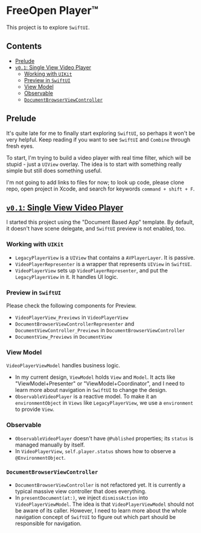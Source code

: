 # FreeOpen Player™

This project is to explore `SwiftUI`.

<!-- START doctoc generated TOC please keep comment here to allow auto update -->
<!-- DON'T EDIT THIS SECTION, INSTEAD RE-RUN doctoc TO UPDATE -->
## Contents

- [Prelude](#prelude)
- [`v0.1`: Single View Video Player](#v01-single-view-video-player)
  - [Working with `UIKit`](#working-with-uikit)
  - [Preview in `SwiftUI`](#preview-in-swiftui)
  - [View Model](#view-model)
  - [Observable](#observable)
  - [`DocumentBrowserViewController`](#documentbrowserviewcontroller)

<!-- END doctoc generated TOC please keep comment here to allow auto update -->

## Prelude

It's quite late for me to finally start exploring `SwiftUI`, so perhaps it won't be very helpful. Keep reading if you want to see `SwiftUI` and `Combine` through fresh eyes.

To start, I'm trying to build a video player with real time filter, which will be stupid - just a `UIView` overlay. The idea is to start with something really simple but still does something useful.

I'm not going to add links to files for now; to look up code, please clone repo, open project in Xcode, and search for keywords `command + shift + F`.

## [`v0.1`: Single View Video Player](https://github.com/superarts/FreeOpen-Player/tree/0.1-single-view)

I started this project using the "Document Based App" template. By default, it doesn't have scene delegate, and `SwiftUI` preview is not enabled, too.

### Working with `UIKit`

- `LegacyPlayerView` is a `UIView` that contains a `AVPlayerLayer`. It is passive.
- `VideoPlayerRepresenter` is a wrapper that represents `UIView` in `SwiftUI`.
- `VideoPlayerView` sets up `VideoPlayerRepresenter`, and put the `LegacyPlayerView` in it. It handles UI logic.

### Preview in `SwiftUI`

Please check the following components for Preview.

- `VideoPlayerView_Previews` in `VideoPlayerView`
- `DocumentBrowserViewControllerRepresenter` and `DocumentViewController_Previews` in `DocumentBrowserViewController`
- `DocumentView_Previews` in `DocumentView`

### View Model

`VideoPlayerViewModel` handles business logic.

- In my current design, `ViewModel` holds `View` and `Model`. It acts like "ViewModel+Presenter" or "ViewModel+Coordinator", and I need to learn more about navigation in `SwiftUI` to change the design.
- `ObservableVideoPlayer` is a reactive model. To make it an `environmentObject` in `Views` like `LegacyPlayerView`, we use a `environment` to provide `View`.

### Observable

- `ObservableVideoPlayer` doesn't have `@Published` properties; its `status` is managed manually by itself.
- In `VideoPlayerView`, `self.player.status` shows how to observe a `@EnvironmentObject`.

### `DocumentBrowserViewController`

- `DocumentBrowserViewController` is not refactored yet. It is currently a typical massive view controller that does everything.
- In `presentDocument(at:)`, we inject `dismissAction` into `VideoPlayerViewModel`. The idea is that `VideoPlayerViewModel` should not be aware of its caller. However, I need to learn more about the whole navigation concept of `SwiftUI` to figure out which part should be responsible for navigation.